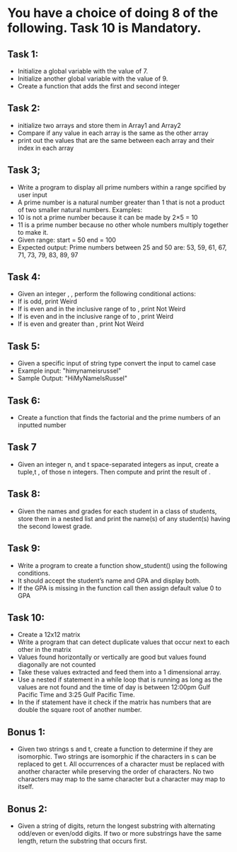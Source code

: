 
# You have a choice of doing 8 of the following. Task 10 is Mandatory.

## Task 1:
- Initialize a global variable with the value of 7.
- Initialize another global variable with the value of 9.
- Create a function that adds the first and second integer


## Task 2:
- initialize two arrays and store them in Array1 and Array2
- Compare if any value in each array is the same as the other array
- print out the values that are the same between each array and their index in each array

## Task 3;
- Write a program to display all prime numbers within a range spcified by user input
- A prime number is a natural number greater than 1 that is not a product of two smaller natural numbers.
Examples:
- 10 is not a prime number because it can be made by 2×5 = 10
- 11 is a prime number because no other whole numbers multiply together to make it.
- Given range: start = 50 end = 100
- Expected output: Prime numbers between 25 and 50 are: 53, 59, 61, 67, 71, 73, 79, 83, 89, 97


## Task 4:
- Given an integer , , perform the following conditional actions:
- If  is odd, print Weird
- If  is even and in the inclusive range of  to , print Not Weird
- If  is even and in the inclusive range of  to , print Weird
- If  is even and greater than , print Not Weird


## Task 5:
- Given a specific input of string type convert the input to camel case
- Example input: "himynameisrussel"
- Sample Output: "HiMyNameIsRussel"

## Task 6:
- Create a function that finds the factorial and the prime numbers of an inputted number


## Task 7
- Given an integer n, and t space-separated integers as input, create a tuple,t , of those n integers. Then compute and print the result of .

## Task 8: 
- Given the names and grades for each student in a class of  students, store them in a nested list and print the name(s) of any student(s) having the second lowest grade.

## Task 9:
- Write a program to create a function show_student() using the following conditions.
- It should accept the student’s name and GPA and display both.
- If the GPA is missing in the function call then assign default value 0 to GPA

## Task 10:
- Create a 12x12 matrix
- Write a program that can detect duplicate values that occur next to each other in the matrix
- Values found horizontally or vertically are good but values found diagonally are not counted
- Take these values extracted and feed them into a 1 dimensional array.
- Use a nested if statement in a while loop that is running as long as the values are not found and the time of day is between 12:00pm Gulf Pacific Time and 3:25 Gulf Pacific Time.
- In the if statement have it check if the matrix has numbers that are double the square root of another number.


## Bonus 1:
- Given two strings s and t, create a function to determine if they are isomorphic. Two strings are isomorphic if the characters in s can be replaced to get t. All occurrences of a character must be replaced with another character while preserving the order of characters. No two characters may map to the same character but a character may map to itself.

## Bonus 2:
- Given a string of digits, return the longest substring with alternating odd/even or even/odd digits. If two or more substrings have the same length, return the substring that occurs first.





